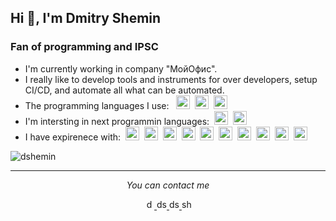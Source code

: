 ## Hi 👋, I'm Dmitry Shemin
### Fan of programming and IPSC

- I'm currently working in company "МойОфис".
- I really like to develop tools and instruments for over developers, setup CI/CD, and automate all what can be automated.
- The programming languages I use:
  &nbsp;<picture>
    <source media="(prefers-color-scheme: dark)" src="https://cdn.jsdelivr.net/npm/simple-icons@3.0.1/icons/go.svg" style="color: white" width="22" height="22">
    <img src="https://cdn.jsdelivr.net/npm/simple-icons@3.0.1/icons/go.svg" alt="golang" width="22" height="22"/>
  </picture>
  &nbsp;<img src="https://cdn.jsdelivr.net/npm/simple-icons@3.0.1/icons/php.svg" alt="php" width="22" height="22"/>
  &nbsp;<img src="https://cdn.jsdelivr.net/npm/simple-icons@3.0.1/icons/typescript.svg" alt="typescript" width="22" height="22"/>
- I'm intersting in next programmin languages:
  &nbsp;<img src="https://cdn.jsdelivr.net/npm/simple-icons@3.0.1/icons/rust.svg" alt="rust" width="22" height="22"/>
  &nbsp;<img src="https://cdn.jsdelivr.net/npm/simple-icons@3.0.1/icons/r.svg" alt="r" width="22" height="22"/>
- I have expirenece with:
  &nbsp;<img src="https://cdn.jsdelivr.net/npm/simple-icons@3.0.1/icons/docker.svg" alt="docker" width="22" height="22"/>
  &nbsp;<img src="https://cdn.jsdelivr.net/npm/simple-icons@3.0.1/icons/kubernetes.svg" alt="kubernetes" width="22" height="22"/>
  &nbsp;<img src="https://cdn.jsdelivr.net/npm/simple-icons@3.0.1/icons/helm.svg" alt="helm" width="22" height="22"/>
  &nbsp;<img src="https://cdn.jsdelivr.net/npm/simple-icons@3.0.1/icons/rabbitmq.svg" alt="rabbitmq" width="22" height="22"/>
  &nbsp;<img src="https://cdn.jsdelivr.net/npm/simple-icons@3.0.1/icons/apachekafka.svg" alt="kafka" width="22" height="22"/>
  &nbsp;<img src="https://cdn.jsdelivr.net/npm/simple-icons@3.0.1/icons/postgresql.svg" alt="postgresql" width="22" height="22"/>
  &nbsp;<img src="https://cdn.jsdelivr.net/npm/simple-icons@3.0.1/icons/mysql.svg" alt="mysql" width="22" height="22"/>
  &nbsp;<img src="https://cdn.jsdelivr.net/npm/simple-icons@3.0.1/icons/mongodb.svg" alt="mongodb" width="22" height="22"/>
  &nbsp;<img src="https://cdn.jsdelivr.net/npm/simple-icons@3.0.1/icons/redis.svg" alt="redis" width="22" height="22"/>
  &nbsp;<img src="https://cdn.jsdelivr.net/npm/simple-icons@3.0.1/icons/ansible.svg" alt="ansible" width="22" height="22"/>

<img src="https://github-readme-stats.vercel.app/api?username=dshemin&show_icons=true" alt="dshemin" />

<hr />
<p align="center">
  <i>You can contact me</i>
  <p align="center">
    <a href="https://linkedin.com/in/dmitry-shemin-1bb0b0149" target="blank">
      <img src="https://cdn.jsdelivr.net/npm/simple-icons@3.0.1/icons/linkedin.svg" alt="dmitry-shemin-1bb0b0149" height="16" width="16" />
    </a>
    <a href="https://www.codewars.com/users/dshemin" target="blank">
      <img src="https://cdn.jsdelivr.net/npm/simple-icons@3.0.1/icons/codewars.svg" alt="dshemin" height="16" width="16" />
    </a>
    <a href="https://t.me/dshemin" target="blank">
      <img src="https://cdn.jsdelivr.net/npm/simple-icons@3.0.1/icons/telegram.svg" alt="dshemin" height="16" width="16" />
    </a>
    <a href="mailto:shemindmitry@gmail.com">
      <img src="https://cdn.jsdelivr.net/npm/simple-icons@3.0.1/icons/gmail.svg" alt="shemindmitry@gmail.com" height="16" width="16" />
    </a>
  </p>
</p>
